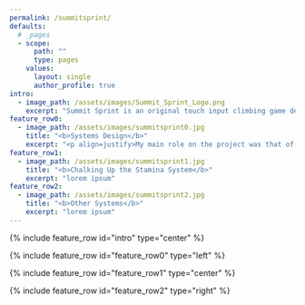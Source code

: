 ```yaml
---
permalink: /summitsprint/
defaults:
  # _pages
  - scope:
      path: ""
      type: pages
    values:
      layout: single
      author_profile: true
intro:
  - image_path: /assets/images/Summit_Sprint_Logo.png
    excerpt: "Summit Sprint is an original touch input climbing game developed in Unity<br/>as part of a large, interdisciplinary project completed at Futuregames."
feature_row0:
  - image_path: /assets/images/summitsprint0.jpg
    title: "<b>Systems Design</b>"
    excerpt: "<p align=justify>My main role on the project was that of system designer, a role I had yet to play. After the design team had decided upon the mechanics we wanted to include in the game, I began designing the underlying systems that would support those mechanics. The main system I will highlight here is the \"stamina\" system, which eventually would come to be called the chalk system.</p>"
feature_row1:
  - image_path: /assets/images/summitsprint1.jpg
    title: "<b>Chalking Up the Stamina System</b>"
	excerpt: "lorem ipsum"
feature_row2:
  - image_path: /assets/images/summitsprint2.jpg
	title: "<b>Other Systems</b>"
	excerpt: "lorem ipsum"
---
```

{% include feature_row id="intro" type="center" %}

{% include feature_row id="feature_row0" type="left" %}

{% include feature_row id="feature_row1" type="center" %}

{% include feature_row id="feature_row2" type="right" %}